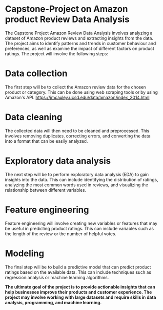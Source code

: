 # Capstone-Project on  Amazon product Review Data Analysis

The Capstone Project Amazon Review Data Analysis involves analyzing a dataset of Amazon product reviews and extracting insights from the data. The project aims to identify patterns and trends in customer  behaviour and preferences, as well as examine the impact of different factors on product ratings.
The project will involve the following steps:

# Data collection
The first step will be to collect the Amazon review data for the chosen product or category. This can be done using web scraping tools or by using Amazon's API.
 https://jmcauley.ucsd.edu/data/amazon/index_2014.html

# Data cleaning
The collected data will then need to be cleaned and preprocessed. This involves removing duplicates, correcting errors, and converting the data into a format that can be easily analyzed.

# Exploratory data analysis
The next step will be to perform exploratory data analysis (EDA) to gain insights into the data. This can include identifying the distribution of ratings, analyzing the most common words used in reviews, and visualizing the relationship between different variables.

# Feature engineering
Feature engineering will involve creating new variables or features that may be useful in predicting product ratings. This can include variables such as the length of the review or the number of helpful votes.

# Modeling
The final step will be to build a predictive model that can predict product ratings based on the available data. This can include techniques such as regression analysis or machine learning algorithms.

**The ultimate goal of the project is to provide actionable insights that can help businesses improve their products and customer experience. The project may involve working with large datasets and require skills in data analysis, programming, and machine learning.**

